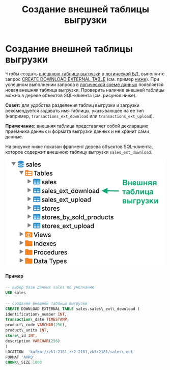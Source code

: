 ﻿---
layout: default
title: Создание внешней таблицы выгрузки
nav_order: 10
parent: Управление схемой данных
grand_parent: Работа с системой
has_children: false
---

Создание внешней таблицы выгрузки
=================================

Чтобы создать [внешнюю таблицу выгрузки](../../../Обзор_понятий_компонентов_и_связей/Основные_понятия/Внешняя_таблица/Внешняя_таблица.md) 
в [логической БД](../../../Обзор_понятий_компонентов_и_связей/Основные_понятия/Логическая_база_данных/Логическая_база_данных.md), 
выполните запрос [CREATE DOWNLOAD EXTERNAL TABLE](../../../Справочная_информация/Запросы_SQLplus/CREATE_DOWNLOAD_EXTERNAL_TABLE/CREATE_DOWNLOAD_EXTERNAL_TABLE.md) 
(см. пример [ниже](<LINK>)). При успешном выполнении запроса 
в [логической схеме данных](../../../Обзор_понятий_компонентов_и_связей/Основные_понятия/Логическая_схема_данных/Логическая_схема_данных.md) 
появляется новая внешняя таблица выгрузки. Проверить наличие внешней таблицы можно в дереве объектов 
SQL-клиента (см. рисунок ниже).

**Совет:** для удобства разделения таблиц выгрузки и загрузки рекомендуется задавать имя таблицы, 
указывающее на ее тип (например, `transactions_ext_download` или `transactions_ext_upload`).

**Примечание:** внешняя таблица представляет собой декларацию приемника данных и формата выгрузки данных и 
не хранит сами данные.

На рисунке ниже показан фрагмент дерева объектов SQL-клиента, которое содержит внешнюю таблицу выгрузки 
`sales_ext_download`.

![Alt text](Внешняя_таблица_выгрузки.png)

#### Пример
```sql
-- выбор базы данных sales по умолчанию
USE sales

-- создание внешней таблицы выгрузки
CREATE DOWNLOAD EXTERNAL TABLE sales.sales\_ext\_download (
identification\_number INT,
transaction\_date TIMESTAMP,
product\_code VARCHAR(256),
product\_units INT,
store\_id INT,
description VARCHAR(256)
)
LOCATION  'kafka://zk1:2181,zk2:2181,zk3:2181/sales\_out'
FORMAT 'AVRO'
CHUNK\_SIZE 1000
```